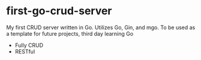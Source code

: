 # first-go-crud-server
My first CRUD server written in Go.  Utilizes Go, Gin, and mgo.  To be used as a template for future projects, third day learning Go

- Fully CRUD
- RESTful
